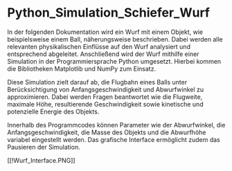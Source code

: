 # Python_Simulation_Schiefer_Wurf
 
In der folgenden Dokumentation wird ein Wurf mit einem Objekt, wie beispielsweise einem Ball, näherungsweise beschrieben. Dabei werden alle relevanten physikalischen Einflüsse auf den Wurf analysiert und entsprechend abgeleitet. Anschließend wird der Wurf mithilfe einer Simulation in der Programmiersprache Python umgesetzt. Hierbei kommen die Bibliotheken Matplotlib und NumPy zum Einsatz.

Diese Simulation zielt darauf ab, die Flugbahn eines Balls unter Berücksichtigung von Anfangsgeschwindigkeit und Abwurfwinkel zu approximieren. Dabei werden Fragen beantwortet wie die Flugweite, maximale Höhe, resultierende Geschwindigkeit sowie kinetische und potenzielle Energie des Objekts.

Innerhalb des Programmcodes können Parameter wie der Abwurfwinkel, die Anfangsgeschwindigkeit, die Masse des Objekts und die Abwurfhöhe variabel eingestellt werden. Das grafische Interface ermöglicht zudem das Pausieren der Simulation.

[[!Wurf_Interface.PNG]]
